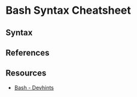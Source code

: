 # Bash Syntax Cheatsheet

## Syntax

## References

## Resources

- [Bash - Devhints](https://devhints.io/bash)
